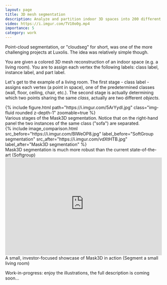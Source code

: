 ```yaml
---
layout: page
title: 3D mesh segmentation
description: Analyze and partition indoor 3D spaces into 200 different classes, using transformers!
video: https://i.imgur.com/TV10o0g.mp4
importance: 5
category: work
---
```


Point-cloud segmentation, or "cloudseg" for short, was one of the more challenging projects at Luxolis. The idea was relatively simple though. 

You are given a colored 3D mesh reconstruction of an indoor space (e.g. a living room). You are to assign each vertex the following labels: class label, instance label, and part label. 

Let's get to the example of a living room. The first stage - class label - assigns each vertex (a point in space), one of the predetermined classes (wall, floor, ceiling, chair, etc.). The second stage is actually determining which two points sharing the same *class*, actually are two different *objects*. 

<div class="row mt-3" style="justify-content:center;">
    <div class="col" >
        {% include figure.html path="https://i.imgur.com/5ArYydI.jpg" class="img-fluid rounded z-depth-1" zoomable=true %}
    </div>
</div>
<div class="caption" >
    Various stages of the Mask3D segmentation. Notice that on the right-hand panel the two instances of the same class ("sofa") are separated.
</div>


<div class="row mt-3" style="justify-content:center;">
    <div class="col" >
        {% include image_comparison.html src_before="https://i.imgur.com/BlWeOP8.jpg" label_before="SoftGroup segmentation" src_after="https://i.imgur.com/vdXtHTB.jpg" label_after="Mask3D segmentation" %}
    </div>
</div>
<div class="caption" >
    Mask3D segmentation is much more robust than the current state-of-the-art (Softgroup)
</div>


<div class="row mt-3" style="justify-content:center;">
    <div class="col" >
        <iframe width="100%" height="315" src="https://www.youtube-nocookie.com/embed/jeo4xKYwoGc" title="YouTube video player" frameborder="0" allow="autoplay; picture-in-picture" allowfullscreen></iframe>
    </div>
</div>
<div class="caption" >
    A small, investor-focused showcase of Mask3D in action (Segment a small living room)
</div>

Work-in-progress: enjoy the illustrations, the full description is coming soon...